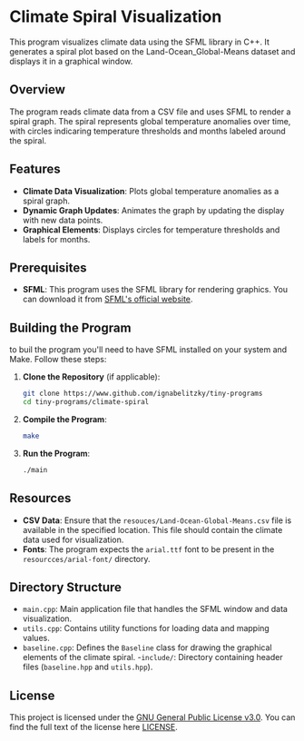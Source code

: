 # Climate Spiral Visualization

This program visualizes climate data using the SFML library in C++. It generates a spiral plot based on the Land-Ocean_Global-Means dataset and displays it in a graphical window.

## Overview

The program reads climate data from a CSV file and uses SFML to render a spiral graph. The spiral represents global temperature anomalies over time, with circles indicaring temperature thresholds and months labeled around the spiral.

## Features

- **Climate Data Visualization**: Plots global temperature anomalies as a spiral graph.
- **Dynamic Graph Updates**: Animates the graph by updating the display with new data points.
- **Graphical Elements**: Displays circles for temperature thresholds and labels for months.

## Prerequisites

- **SFML**: This program uses the SFML library for rendering graphics. You can download it from [SFML's official website](https://www.sfml-dev.org/download.php).

## Building the Program

to buil the program you'll need to have SFML installed on your system and Make. Follow these steps:

1. **Clone the Repository** (if applicable):
    ```bash
    git clone https://www.github.com/ignabelitzky/tiny-programs
    cd tiny-programs/climate-spiral
    ```
2. **Compile the Program**:
    ```bash
    make
    ```
3. **Run the Program**:
    ```bash
    ./main
    ```

## Resources

- **CSV Data**: Ensure that the `resouces/Land-Ocean-Global-Means.csv` file is available in the specified location. This file should contain the climate data used for visualization.
- **Fonts**: The program expects the `arial.ttf` font to be present in the `resourcces/arial-font/` directory.

## Directory Structure

- `main.cpp`: Main application file that handles the SFML window and data visualization.
- `utils.cpp`: Contains utility functions for loading data and mapping values.
- `baseline.cpp`: Defines the `Baseline` class for drawing the graphical elements of the climate spiral.
-`include/`: Directory containing header files (`baseline.hpp` and `utils.hpp`).

## License

This project is licensed under the [GNU General Public License v3.0](LICENSE). You can find the full text of the license here [LICENSE](LICENSE).